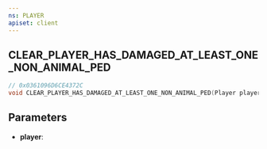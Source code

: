 ```yaml
---
ns: PLAYER
apiset: client
---
```

## CLEAR_PLAYER_HAS_DAMAGED_AT_LEAST_ONE_NON_ANIMAL_PED

```c
// 0x0361096D6CE4372C
void CLEAR_PLAYER_HAS_DAMAGED_AT_LEAST_ONE_NON_ANIMAL_PED(Player player);
```


## Parameters
* **player**:



